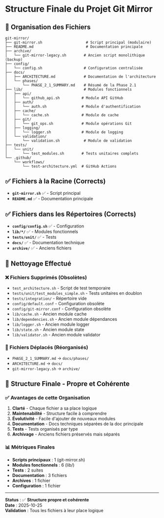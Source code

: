 # Structure Finale du Projet Git Mirror

## 📁 Organisation des Fichiers

```text
git-mirror/
├── git-mirror.sh                    # Script principal (modulaire)
├── README.md                        # Documentation principale
├── archive/
│   └── git-mirror-legacy.sh        # Ancien script monolithique (backup)
├── config/
│   └── config.sh                   # Configuration centralisée
├── docs/
│   ├── ARCHITECTURE.md             # Documentation de l'architecture
│   └── phases/
│       └── PHASE_2_1_SUMMARY.md    # Résumé de la Phase 2.1
├── lib/                            # Modules fonctionnels
│   ├── api/
│   │   └── github_api.sh          # Module API GitHub
│   ├── auth/
│   │   └── auth.sh                # Module d'authentification
│   ├── cache/
│   │   └── cache.sh               # Module de cache
│   ├── git/
│   │   └── git_ops.sh             # Module opérations Git
│   ├── logging/
│   │   └── logger.sh              # Module de logging
│   └── validation/
│       └── validation.sh           # Module de validation
├── tests/
│   └── unit/
│       └── test_modules.sh        # Tests unitaires complets
└── .github/
    └── workflows/
        └── test-architecture.yml  # GitHub Actions
```

## ✅ Fichiers à la Racine (Corrects)

- **`git-mirror.sh`** ✅ - Script principal
- **`README.md`** ✅ - Documentation principale

## ✅ Fichiers dans les Répertoires (Corrects)

- **`config/config.sh`** ✅ - Configuration
- **`lib/*/`** ✅ - Modules fonctionnels
- **`tests/unit/`** ✅ - Tests
- **`docs/`** ✅ - Documentation technique
- **`archive/`** ✅ - Anciens fichiers

## 🧹 Nettoyage Effectué

### ❌ Fichiers Supprimés (Obsolètes)

- `test_architecture.sh` - Script de test temporaire
- `tests/unit/test_modules_simple.sh` - Tests unitaires en doublon
- `tests/integration/` - Répertoire vide
- `config/default.conf` - Configuration obsolète
- `config/git-mirror.conf` - Configuration obsolète
- `lib/cache.sh` - Ancien module cache
- `lib/dependencies.sh` - Ancien module dépendances
- `lib/logger.sh` - Ancien module logger
- `lib/state.sh` - Ancien module state
- `lib/validator.sh` - Ancien module validator

### 📁 Fichiers Déplacés (Réorganisés)

- `PHASE_2_1_SUMMARY.md` → `docs/phases/`
- `ARCHITECTURE.md` → `docs/`
- `git-mirror-legacy.sh` → `archive/`

## 🎯 Structure Finale - Propre et Cohérente

### ✅ Avantages de cette Organisation

1. **Clarté** - Chaque fichier a sa place logique
2. **Maintenabilité** - Structure facile à comprendre
3. **Évolutivité** - Facile d'ajouter de nouveaux modules
4. **Documentation** - Docs techniques séparées de la doc principale
5. **Tests** - Tests organisés par type
6. **Archivage** - Anciens fichiers préservés mais séparés

### 📊 Métriques Finales

- **Scripts principaux** : 1 (git-mirror.sh)
- **Modules fonctionnels** : 6 (lib/)
- **Tests** : 2 suites
- **Documentation** : 3 fichiers
- **Archives** : 1 fichier
- **Configuration** : 1 fichier

---
**Status** : ✅ **Structure propre et cohérente**  
**Date** : 2025-10-25  
**Validation** : Tous les fichiers à leur place logique
